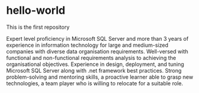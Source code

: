 # hello-world
This is the first repository

Expert level proficiency in Microsoft SQL Server and more than 3 years of experience in information technology for large and medium-sized companies with diverse data organisation requirements. Well-versed with functional and non-functional requirements analysis to achieving the organisational objectives. Experience in design, deployment, and tuning Microsoft SQL Server along with .net framework best practices.
Strong problem-solving and mentoring skills, a proactive learner able to grasp new technologies, a team player who is willing to relocate for a suitable role.
